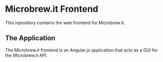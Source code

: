 Microbrew.it Frontend
====================

This repository contains the web frontend for Microbrew.it.

## The Application
The Microbrew.it frontend is an Angular.js application that acts as a GUI for the Microbrew.it API.
